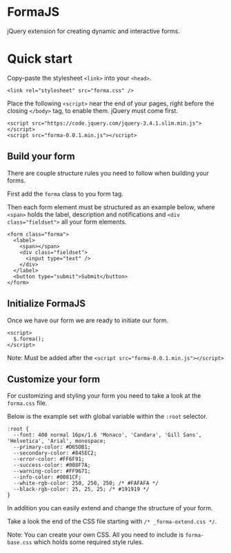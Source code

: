 # FormaJS
jQuery extension for creating dynamic and interactive forms.

# Quick start

Copy-paste the stylesheet `<link>` into your `<head>`.

    <link rel="stylesheet" src="forma.css" />

Place the following `<script>` near the end of your pages, right before the closing `</body>` tag, to enable them. jQuery must come first.

    <script src="https://code.jquery.com/jquery-3.4.1.slim.min.js"></script>
    <script src="forma-0.0.1.min.js"></script>

## Build your form

There are couple structure rules you need to follow when building your forms. 

First add the `forma` class to you form tag. 

Then each form element must be structured as an example below, where `<span>` holds the label, description and notifications and `<div class="fieldset">` all your form elements.

    <form class="forma">
      <label>
        <span></span>
        <div class="fieldset">
          <input type="text" />
        </div>
      </label>
      <button type="submit">Submit</button>
    </form>

## Initialize FormaJS

Once we have our form we are ready to initiate our form. 

    <script>
      $.forma();
    </script>

Note: Must be added after the `<script src="forma-0.0.1.min.js"></script>`

## Customize your form

For customizing and styling your form you need to take a look at the `forma.css` file. 

Below is the example set with global variable within the `:root` selector.

    :root {
      --font: 400 normal 16px/1.6 'Monaco', 'Candara', 'Gill Sans', 'Helvetica', 'Arial', monospace;
      --primary-color: #D65DB1;
      --secondary-color: #845EC2;
      --error-color: #FF6F91;
      --success-color: #008F7A;
      --warning-color: #FF9671;
      --info-color: #0081CF;
      --white-rgb-color: 250, 250, 250; /* #FAFAFA */
      --black-rgb-color: 25, 25, 25; /* #191919 */
    }

In addition you can easily extend and change the structure of your form. 

Take a look the end of the CSS file starting with `/* _forma-extend.css */`.

Note: You can create your own CSS. All you need to include is `forma-base.css` which holds some required style rules.